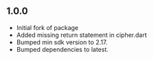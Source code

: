 ## 1.0.0

* Initial fork of package
* Added missing return statement in cipher.dart
* Bumped min sdk version to 2.17.
* Bumped dependencies to latest.
